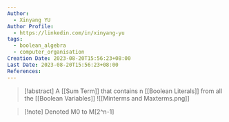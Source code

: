 ```yaml
---
Author:
  - Xinyang YU
Author Profile:
  - https://linkedin.com/in/xinyang-yu
tags:
  - boolean_algebra
  - computer_organisation
Creation Date: 2023-08-20T15:56:23+08:00
Last Date: 2023-08-20T15:56:23+08:00
References:
---
```

>[!abstract] A [[Sum Term]] that contains n [[Boolean Literals]] from all the [[Boolean Variables]]
>![[Minterms and Maxterms.png]]

>[!note] Denoted  M0 to M[2^n-1]